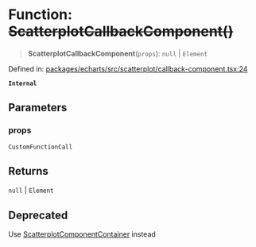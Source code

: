 # Function: ~~ScatterplotCallbackComponent()~~

> **ScatterplotCallbackComponent**(`props`): `null` \| `Element`

Defined in: [packages/echarts/src/scatterplot/callback-component.tsx:24](https://github.com/GeoDaCenter/openassistant/blob/ae6e39c15b60e7a98a21d90a5bbeff5dc44c1295/packages/echarts/src/scatterplot/callback-component.tsx#L24)

**`Internal`**

## Parameters

### props

`CustomFunctionCall`

## Returns

`null` \| `Element`

## Deprecated

Use [ScatterplotComponentContainer](ScatterplotComponentContainer.md) instead
